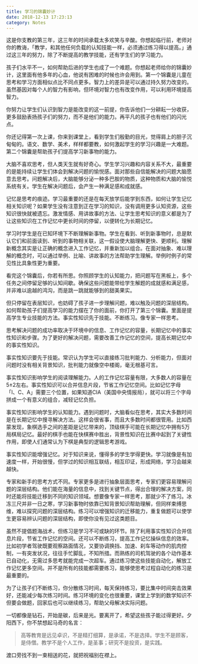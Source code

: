 ```yaml
---
title: 学习的锦囊妙计
date: 2018-12-13 17:23:13
category: Notes
---
```


这是你支教的第三年，这三年的时间承载太多欢笑与辛酸。你想起临行前，老师对你的教诲，「教学，和其他任何负载的认知技能一样，必须通过练习得以提高。」通过这三年的努力，除了不断提高的教学技能，还有学生们的学习能力。

<!-- more -->

孩子们水平不一，如何帮助后进的学生也成了一个难题。你想起老师给你的锦囊妙计，这里面有他多年的心血，他说有困难的时候也许会用到。第一个锦囊是儿童在思考和学习方面相似点比不同点更多。智力上的差异是可以通过持久努力改变的。虽然基因对每个人的智力有影响，但环境对智力也有改变作用，可以利用环境提高智力。

你努力让学生们认识到智力是能改变的这一前提，你告诉他们一分耕耘一分收获，更多鼓励表扬孩子们的努力，而不是他们的能力。再平凡的孩子也有他们的闪光点。

你还记得第一次上课，你来到课堂上，看到学生们殷勤的目光，觉得肩上的胆子沉甸甸的。语文、数学、美术，样样都要教，如何激起学生的学习兴趣是一大难题。第二个锦囊是帮助孩子们提高学习新事物的能力。

大脑不喜欢思考，但人类天生就有好奇心。学生学习兴趣和内容关系不大，最重要的是能持续让学生们体会到解决问题的愉悦感。面对那些自信能解决的问题大脑愿意去思考。问题解决后，大脑能够分泌一种多巴胺的物质，这种物质和大脑的愉悦系统有关。学生在解决问题后，会产生一种满足感和成就感。

记忆是思考的痕迹。学习最重要的还是在每天放学后能学到东西，如何让学生记忆相关知识呢？如果学生没有注意到正在学习的知识，没有调用更多认知资源，这些知识很快就被遗忘。激发情感、用讲故事的方法、让学生思考知识的意义都是为了让这些知识在工作记忆中更长时间的停留，以便转化为长期记忆。

学习时学生是在已知环境下不断理解新事物。学生在看到、听到新事物时，总是默认它们和前面读到、听到的事物相关联，这一假设使大脑理解更快、更顺利。理解新概念其实是让正确的概念进入工作记忆，并重新加以组合。在面对抽象、难以理解的概念时，可以通过举例、比喻、讲故事的方法帮助学生理解。举例时例子的常见性比具象性更为重要。

看完这个锦囊后，你若有所思。你照顾学生的认知能力，把问题写在黑板上，多个任务之间停留足够的认知间歇。确保这些问题能带给学生解题的成就感和满足感，并非难以逾越的鸿沟，而是跳一跳就能够到的甜美果实。

但只停留在表层知识，也妨碍了孩子进一步理解问题，难以触及问题的深层结构。如何帮助孩子们提高学习的能力摆在了你的面前，你打开了第三个锦囊。里面是提高学生专业技能的方法。事实性知识先于技能。不断练习。像专家一样思考。

思考解决问题的成功率取决于环境中的信息、工作记忆的容量，长期记忆中的事实性知识和步骤。为了更好的解决问题，需要改善工作记忆的空间，提高长期记忆中的事实性知识。

事实性知识要先于技能。常识认为学生可以直接练习批判能力、分析能力，但面对问题时没有相关背景知识，批判能力就像空中楼阁，毫无根基可言。

事实性知识影响学生的阅读理解能力。人的工作记忆容量有限，大多数人的容量在5±2左右。事实性知识可以合并信息片段，节省工作记忆空间。比如记忆字母「I、C、A」需要三个位置，如果知道CIA（美国中央情报局），就可以将三个字母拼成一个有意义的组合，减轻记忆负担。

事实性知识影响学生的认知能力。遇到问题时，大脑看似在思考，其实大多数时间是在长期记忆中搜寻解决方法。这样会很省事，而且大多数时间都很管用。比如西蒙发现，象棋选手之间的差距是记忆带来的，顶级棋手可能在长期记忆中拥有5万局棋局记忆。最好的棋手也能在快棋赛中胜出，背景性知识在比赛中起到了关键性作用，即使人们通常认为下棋是典型的逻辑思考游戏。

事实性知识能增强记忆。对于知识来说，懂得多的学生学得更快。学习就像是有加速度一样，开始很慢，但学过的知识相互联结，相互印证，形成网络，学习会越来越快。

专家和新手的思考方式不同。专家更多是进行抽象层面思考，专家们更容易理解问题的深层结构。他们能在海量的信息中，找到关键节点，得出合理的解决方案，同时还能将技能迁移到不同的知识领域。想要像专家一样思考，那就少不了练习。冰冻三尺并非一日之寒，学习新事物时依靠已知背景知识帮助理解，但同样束缚思维，难以探究问题的深层结构。练习可以增强知识的迁移能力，重复做题可以使学生更容易辨认问题的深层结构，即使你没有见过这类题目。

虽然不提倡题海战术，但练习是学习不可或缺的环节。除了利用事实性知识合并信息片段，节省工作记忆的空间。还可以不断练习，提高工作记忆操纵信息的效率。比如初学者驾驶既要观察路面情况，又要协调换挡、加速、刹车等动作的肌肉控制，一有突发状况，往往手忙脚乱，不知所措。而熟练的司机驾驶的各个动作基本已自动化，无需过多思考就能完成一次超车。通过练习使这些技能自动化，解放工作记忆更多空间。并不是所有的技能都需要练习，能够使思考过程自动化的练习是最重要的。

为了让孩子们不断练习，你分散练习时间，每天保持练习，要比集中时间突击效果好，还能减少每次练习时间。练习环境的变化也很重要，课堂上学到的数学知识不但要会做题，回家后也可以继续练习，帮助父母解决实际问题。

一切都像是钻石，开始是碳，后来是光。要离开了，希望这些孩子能过得更好。夕阳西下，你不禁想起马奇的名言：

> 高等教育是远见卓识，不是精打细算，是承诺，不是选择。学生不是顾客，是侍僧。教学不是个人工作，是圣事；研究不是投资，是实践。

渡口旁找不到一束相送的花，就把祝福别在襟上。